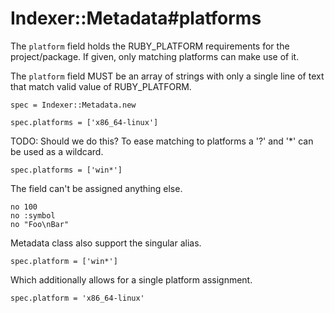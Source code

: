 # Indexer::Metadata#platforms

The `platform` field holds the RUBY_PLATFORM requirements for the project/package.
If given, only matching platforms can make use of it.

The `platform` field MUST be an array of strings with only a single line of text
that match valid value of RUBY_PLATFORM.

    spec = Indexer::Metadata.new

    spec.platforms = ['x86_64-linux']

TODO: Should we do this?
To ease matching to platforms a '?' and '*' can be used as a wildcard.

    spec.platforms = ['win*']

The field can't be assigned anything else.

    no 100
    no :symbol
    no "Foo\nBar"

Metadata class also support the singular alias.

    spec.platform = ['win*']

Which additionally allows for a single platform assignment.

    spec.platform = 'x86_64-linux'

